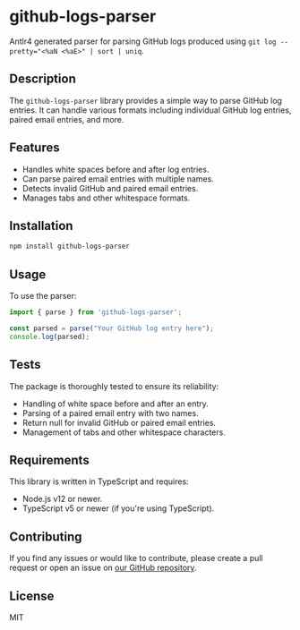 # github-logs-parser

Antlr4 generated parser for parsing GitHub logs produced using `git log --pretty="<%aN <%aE>" | sort | uniq`.

## Description

The `github-logs-parser` library provides a simple way to parse GitHub log entries. It can handle various formats including individual GitHub log entries, paired email entries, and more.

## Features

- Handles white spaces before and after log entries.
- Can parse paired email entries with multiple names.
- Detects invalid GitHub and paired email entries.
- Manages tabs and other whitespace formats.

## Installation

```bash
npm install github-logs-parser
```

## Usage

To use the parser:

```javascript
import { parse } from 'github-logs-parser';

const parsed = parse("Your GitHub log entry here");
console.log(parsed);
```

## Tests

The package is thoroughly tested to ensure its reliability:

- Handling of white space before and after an entry.
- Parsing of a paired email entry with two names.
- Return null for invalid GitHub or paired email entries.
- Management of tabs and other whitespace characters.

## Requirements

This library is written in TypeScript and requires:

- Node.js v12 or newer.
- TypeScript v5 or newer (if you're using TypeScript).

## Contributing

If you find any issues or would like to contribute, please create a pull request or open an issue on [our GitHub repository](https://github.com/emmett08/github-logs-parser).

## License

MIT
